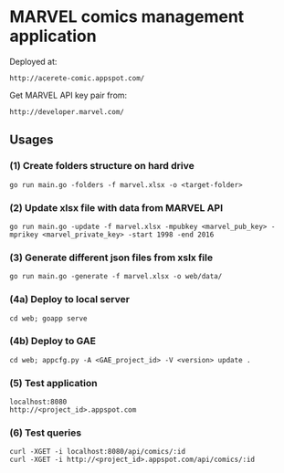 # MARVEL comics management application
Deployed at:

	http://acerete-comic.appspot.com/

Get MARVEL API key pair from:

	http://developer.marvel.com/

## Usages

### (1) Create folders structure on hard drive

	go run main.go -folders -f marvel.xlsx -o <target-folder>
	
### (2) Update xlsx file with data from MARVEL API

	go run main.go -update -f marvel.xlsx -mpubkey <marvel_pub_key> -mprikey <marvel_private_key> -start 1998 -end 2016

### (3) Generate different json files from xslx file

	go run main.go -generate -f marvel.xlsx -o web/data/

### (4a) Deploy to local server

    cd web; goapp serve 

### (4b) Deploy to GAE

    cd web; appcfg.py -A <GAE_project_id> -V <version> update .
    
### (5) Test application

	localhost:8080
	http://<project_id>.appspot.com
	
### (6) Test queries

	curl -XGET -i localhost:8080/api/comics/:id
	curl -XGET -i http://<project_id>.appspot.com/api/comics/:id